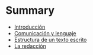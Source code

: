 # Summary

* [Introducción](README.md)
* [Comunicación y lenguaje](chapters/comunicacionLenguaje.md)
* [Estructura de un texto escrito](chapters/estructuraTextoEscrito.md)
* [La redacción](chapters/redaccion.md)

